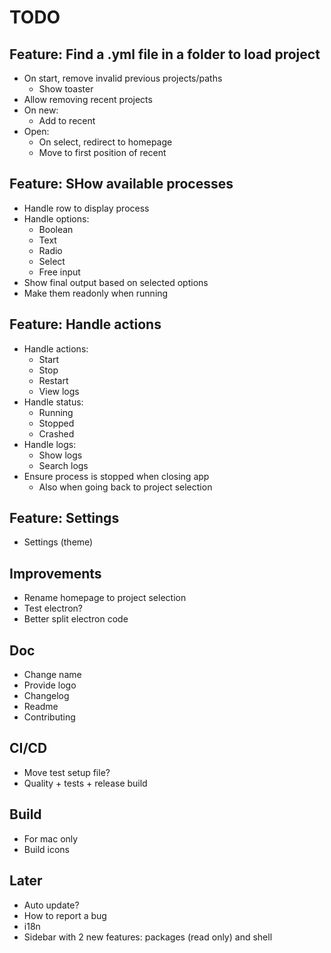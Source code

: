 # TODO

## Feature: Find a .yml file in a folder to load project

- On start, remove invalid previous projects/paths
  - Show toaster
- Allow removing recent projects
- On new:
  - Add to recent
- Open:
  - On select, redirect to homepage
  - Move to first position of recent

## Feature: SHow available processes

- Handle row to display process
- Handle options:
  - Boolean
  - Text
  - Radio
  - Select
  - Free input
- Show final output based on selected options
- Make them readonly when running

## Feature: Handle actions

- Handle actions:
  - Start
  - Stop
  - Restart
  - View logs
- Handle status:
  - Running
  - Stopped
  - Crashed
- Handle logs:
  - Show logs
  - Search logs
- Ensure process is stopped when closing app
  - Also when going back to project selection

## Feature: Settings

- Settings (theme)

## Improvements

- Rename homepage to project selection
- Test electron?
- Better split electron code

## Doc

- Change name
- Provide logo
- Changelog
- Readme
- Contributing

## CI/CD

- Move test setup file?
- Quality + tests + release build

## Build

- For mac only
- Build icons

## Later

- Auto update?
- How to report a bug
- i18n
- Sidebar with 2 new features: packages (read only) and shell
